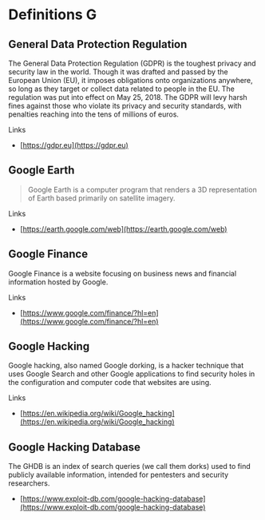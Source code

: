 # Definitions G

## General Data Protection Regulation
The General Data Protection Regulation (GDPR) is the toughest privacy and security law in the world.
Though it was drafted and passed by the European Union (EU), it imposes obligations onto organizations anywhere, so long as they target or collect data related to people in the EU.
The regulation was put into effect on May 25, 2018.
The GDPR will levy harsh fines against those who violate its privacy and security standards, with penalties reaching into the tens of millions of euros.
 
Links
- [https://gdpr.eu](https://gdpr.eu)

## Google Earth
> Google Earth is a computer program that renders a 3D representation of Earth based primarily on satellite imagery.

Links
- [https://earth.google.com/web](https://earth.google.com/web)

## Google Finance
Google Finance is a website focusing on business news and financial information hosted by Google.

Links
- [https://www.google.com/finance/?hl=en](https://www.google.com/finance/?hl=en)

## Google Hacking
Google hacking, also named Google dorking, is a hacker technique that uses Google Search and other Google applications to find security holes in the configuration and computer code that websites are using.

Links
- [https://en.wikipedia.org/wiki/Google_hacking](https://en.wikipedia.org/wiki/Google_hacking)

## Google Hacking Database
The GHDB is an index of search queries (we call them dorks) used to find publicly available information, intended for pentesters and security researchers.

- [https://www.exploit-db.com/google-hacking-database](https://www.exploit-db.com/google-hacking-database)
